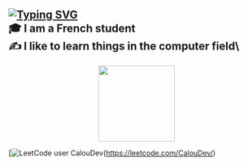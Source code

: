 [![Typing SVG](https://readme-typing-svg.herokuapp.com?font=Console&size=40&duration=3000&pause=1000&color=F3F3F3&vCenter=true&width=450&lines=Hi%2C+I+am+CalouDev+%F0%9F%98%83)](https://git.io/typing-svg)\
🎓 I am a French student\
✍️ I like to learn things in the computer field\
-----
<p align="center">
    <a href="https://github.com/CalouDev">
        <img height="150em" src="https://github-readme-stats-eight-theta.vercel.app/api/top-langs/?username=CalouDev&layout=compact&langs_count=8&theme=react" />
    </a>
</p>

[![LeetCode user CalouDev](https://img.shields.io/badge/dynamic/json?style=for-the-badge&labelColor=black&color=%23ffa116&label=Solved&query=solvedOverTotal&url=https%3A%2F%2Fleetcode-badge.vercel.app%2Fapi%2Fusers%2FCalouDev&logo=leetcode&logoColor=yellow)(https://leetcode.com/CalouDev/)
